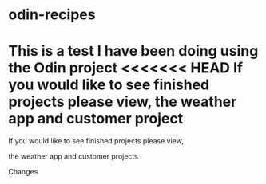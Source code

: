# odin-recipes
This is a test I have been doing using the Odin project
<<<<<<< HEAD
If you would like to see finished projects please view,
the weather app and customer project
=======

If you would like to see finished projects please view,

the weather app and customer projects 

Changes
